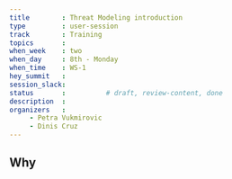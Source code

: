 ```yaml
---
title        : Threat Modeling introduction
type         : user-session
track        : Training
topics       : 
when_week    : two
when_day     : 8th - Monday
when_time    : WS-1
hey_summit   :
session_slack:
status       :          # draft, review-content, done
description  : 
organizers   : 
     - Petra Vukmirovic
     - Dinis Cruz
---
```

## Why
